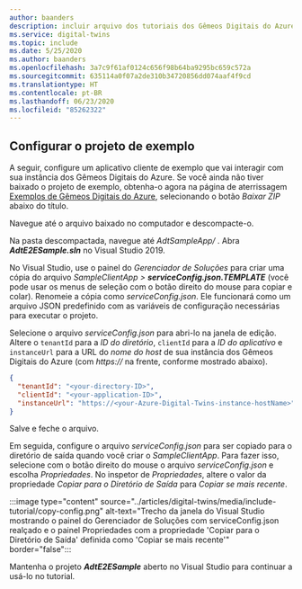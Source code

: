 ```yaml
---
author: baanders
description: incluir arquivo dos tutoriais dos Gêmeos Digitais do Azure – configurando o projeto de exemplo
ms.service: digital-twins
ms.topic: include
ms.date: 5/25/2020
ms.author: baanders
ms.openlocfilehash: 3a7c9f61af0124c656f98b64ba9295bc659c572a
ms.sourcegitcommit: 635114a0f07a2de310b34720856dd074aaf4f9cd
ms.translationtype: HT
ms.contentlocale: pt-BR
ms.lasthandoff: 06/23/2020
ms.locfileid: "85262322"
---
```

## <a name="configure-the-sample-project"></a>Configurar o projeto de exemplo

A seguir, configure um aplicativo cliente de exemplo que vai interagir com sua instância dos Gêmeos Digitais do Azure. Se você ainda não tiver baixado o projeto de exemplo, obtenha-o agora na página de aterrissagem [Exemplos de Gêmeos Digitais do Azure](https://docs.microsoft.com/samples/azure-samples/digital-twins-samples/digital-twins-samples), selecionando o botão *Baixar ZIP* abaixo do título.

Navegue até o arquivo baixado no computador e descompacte-o.

Na pasta descompactada, navegue até _AdtSampleApp/_ . Abra _**AdtE2ESample.sln**_ no Visual Studio 2019. 

No Visual Studio, use o painel do *Gerenciador de Soluções* para criar uma cópia do arquivo _SampleClientApp > **serviceConfig.json.TEMPLATE**_ (você pode usar os menus de seleção com o botão direito do mouse para copiar e colar). Renomeie a cópia como *serviceConfig.json*. Ele funcionará como um arquivo JSON predefinido com as variáveis de configuração necessárias para executar o projeto.

Selecione o arquivo *serviceConfig.json* para abri-lo na janela de edição. Altere o `tenantId` para a *ID do diretório*, `clientId` para a *ID do aplicativo* e `instanceUrl` para a URL do *nome do host* de sua instância dos Gêmeos Digitais do Azure (com *https://* na frente, conforme mostrado abaixo).

```json
{
  "tenantId": "<your-directory-ID>",
  "clientId": "<your-application-ID>",
  "instanceUrl": "https://<your-Azure-Digital-Twins-instance-hostName>"
}
```

Salve e feche o arquivo. 

Em seguida, configure o arquivo *serviceConfig.json* para ser copiado para o diretório de saída quando você criar o *SampleClientApp*. Para fazer isso, selecione com o botão direito do mouse o arquivo *serviceConfig.json* e escolha *Propriedades*. No inspetor de *Propriedades*, altere o valor da propriedade *Copiar para o Diretório de Saída* para *Copiar se mais recente*.

:::image type="content" source="../articles/digital-twins/media/include-tutorial/copy-config.png" alt-text="Trecho da janela do Visual Studio mostrando o painel do Gerenciador de Soluções com serviceConfig.json realçado e o painel Propriedades com a propriedade 'Copiar para o Diretório de Saída' definida como 'Copiar se mais recente'" border="false":::

Mantenha o projeto _**AdtE2ESample**_ aberto no Visual Studio para continuar a usá-lo no tutorial.

